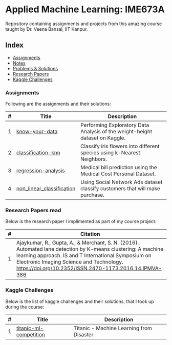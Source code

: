 # Applied Machine Learning: IME673A
Repository containing assignments and projects from this amazing course taught by Dr. Veena Bansal, IIT Kanpur.

## Index

- [Assignments](#assignments)
- [Notes](#notes)
- [Problems & Solutions](#notes)
- [Research Papers](#research-papers-read)
- [Kaggle Challenges](#kaggle-challenges)



### Assignments
Following are the assignments and their solutions:

| # | Title                                                      | Description                                                                 | 
|---| ---------------------------------------------------------- | --------------------------------------------------------------------------- | 
| 1 | [know-your-data]()                                         | Performing Exploratory Data Analysis of the weight-height dataset on Kaggle.|
| 2 | [classification-knn]()                                     | Classify iris flowers into different species using k-Nearest Neighbors.      |         
| 3 | [regression-analysis]()                                    | Medical bill prediction using the Medical Cost Personal Dataset.            | 
| 4 | [non_linear_classification]()                              | Using Social Network Ads dataset classify customers that will make purchase.|


### Research Papers read
Below is the research paper I implimented as part of my course project:

| # | Citation                                                                                                                                 | 
|---| ---------------------------------------------------------------------------------------------------------------------------------------- | 
| 1 | Ajaykumar, R., Gupta, A., &#38; Merchant, S. N. (2016). Automated lane detection by K-means clustering: A machine learning approach. IS and T International Symposium on Electronic Imaging Science and Technology. https://doi.org/10.2352/ISSN.2470-1173.2016.14.IPMVA-386|


### Kaggle Challenges
Below is the list of kaggle challenges and their solutions, that I took up during the course:

| # | Title                                                      | Description                                                                 | 
|---| ---------------------------------------------------------- | --------------------------------------------------------------------------- | 
| 1 | [titanic-ml-competition]()                                 | Titanic - Machine Learning from Disaster                                    |
